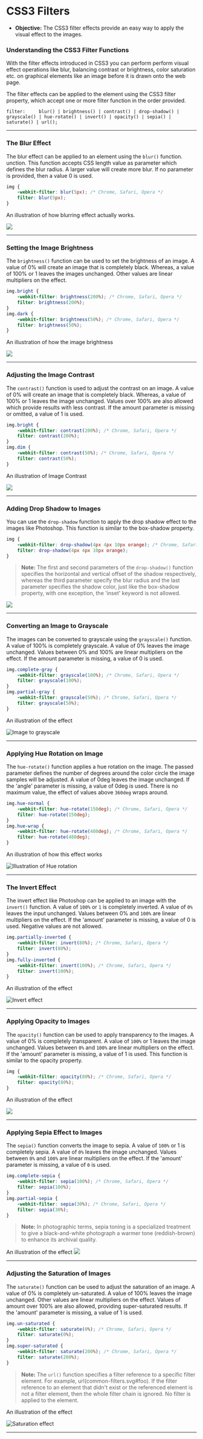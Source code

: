 # CSS3 Filters

- **Objective:** The CSS3 filter effects provide an easy way to apply the visual effect to the images.

###  Understanding the CSS3 Filter Functions
With the filter effects introduced in CSS3 you can perform perform visual effect operations like blur, balancing contrast or brightness, color saturation etc. on graphical elements like an image before it is drawn onto the web page.

The filter effects can be applied to the element using the CSS3 filter property, which accept one or more filter function in the order provided.

`filter:	 blur() | brightness() | contrast() | drop-shadow() | grayscale() | hue-rotate() | invert() | opacity() | sepia() | saturate() | url();`

---
### The Blur Effect 
The blur effect can be applied to an element using the `blur()` function. unction. This function accepts CSS length value as parameter which defines the blur radius. A larger value will create more blur. If no parameter is provided, then a value 0 is used.

```css
img {
    -webkit-filter: blur(5px); /* Chrome, Safari, Opera */
    filter: blur(5px);
}
```
An illustration of how blurring effect actually works.

![](https://codetea.com/content/images/2017/09/Loading-Animation-CSS.gif )  

---
### Setting the Image Brightness
The `brightness()` function can be used to set the brightness of an image. A value of 0% will create an image that is completely black. Whereas, a value of 100% or 1 leaves the images unchanged. Other values are linear multipliers on the effect.

```css
img.bright {
    -webkit-filter: brightness(200%); /* Chrome, Safari, Opera */
    filter: brightness(200%);
}
img.dark {
    -webkit-filter: brightness(50%); /* Chrome, Safari, Opera */
    filter: brightness(50%);
}
```
An illustration of how the image brightness 

![](https://i.pinimg.com/originals/14/f3/23/14f3233e803cdb1bb81c8a3eb02e775f.gif)

---
### Adjusting the Image Contrast
The `contrast()` function is used to adjust the contrast on an image. A value of 0% will create an image that is completely black. Whereas, a value of 100% or 1 leaves the image unchanged. Values over 100% are also allowed which provide results with less contrast. If the amount parameter is missing or omitted, a value of 1 is used.

```css
img.bright {
    -webkit-filter: contrast(200%); /* Chrome, Safari, Opera */
    filter: contrast(200%);
}
img.dim {
    -webkit-filter: contrast(50%); /* Chrome, Safari, Opera */
    filter: contrast(50%);
}
```
An illustration of Image Contrast

![](https://i0.wp.com/css-tricks.com/wp-content/uploads/2017/06/select_text_method0.gif?ssl=1)

---
### Adding Drop Shadow to Images
You can use the `drop-shadow` function to apply the drop shadow effect to the images like Photoshop. This function is similar to the box-shadow property.
 
```css
img {
    -webkit-filter: drop-shadow(4px 4px 10px orange); /* Chrome, Safari, Opera */
    filter: drop-shadow(4px 4px 10px orange);
}
```
> **Note:** The first and second parameters of the `drop-shadow()` function specifies the horizontal and vertical offset of the shadow respectively, whereas the third parameter specify the blur radius and the last parameter specifies the shadow color, just like the box-shadow property, with one exception, the 'inset' keyword is not allowed.

![](https://www.shutterstock.com/blog/wp-content/uploads/sites/5/2018/07/Drop-Shadow-Blog-post_Before-After.gif)

---
### Converting an Image to Grayscale
The images can be converted to grayscale using the `grayscale()` function. A value of 100% is completely grayscale. A value of 0% leaves the image unchanged. Values between 0% and 100% are linear multipliers on the effect. If the amount parameter is missing, a value of 0 is used.

```css
img.complete-gray {
    -webkit-filter: grayscale(100%); /* Chrome, Safari, Opera */
    filter: grayscale(100%);
}
img.partial-gray {
    -webkit-filter: grayscale(50%); /* Chrome, Safari, Opera */
    filter: grayscale(50%);
}
```
An illustration of the effect 

![Image to grayscale](https://www.huelish.com/uploads/5/7/9/9/57994927/7-wave-ann_orig.gif)

---
### Applying Hue Rotation on Image
The `hue-rotate()` function applies a hue rotation on the image. The passed parameter defines the number of degrees around the color circle the image samples will be adjusted. A value of 0deg leaves the image unchanged. If the 'angle' parameter is missing, a value of 0deg is used. There is no maximum value, the effect of values above `360deg` wraps around.

```css
img.hue-normal {
    -webkit-filter: hue-rotate(150deg); /* Chrome, Safari, Opera */
    filter: hue-rotate(150deg);
}
img.hue-wrap {
    -webkit-filter: hue-rotate(480deg); /* Chrome, Safari, Opera */
    filter: hue-rotate(480deg);
}
```
An illustration of how this effect works

![Illustration of Hue rotation](https://media0.giphy.com/media/xUPGcmwJKKRmLNkI7e/giphy.gif)

---
### The Invert Effect
The invert effect like Photoshop can be applied to an image with the `invert()` function. A value of `100%` or `1` is completely inverted. A value of `0%` leaves the input unchanged. Values between 0% and `100%` are linear multipliers on the effect. If the 'amount' parameter is missing, a value of 0 is used. Negative values are not allowed.

```css
img.partially-inverted {
    -webkit-filter: invert(80%); /* Chrome, Safari, Opera */
    filter: invert(80%);
}
img.fully-inverted {
    -webkit-filter: invert(100%); /* Chrome, Safari, Opera */
    filter: invert(100%);
}
```
An illustration of the effect

![Invert effect](https://i.pinimg.com/originals/80/8a/89/808a89fe727065db730617c37a77f1e2.gif)

---
### Applying Opacity to Images
The `opacity()` function can be used to apply transparency to the images. A value of 0% is completely transparent. A value of `100%` or 1 leaves the image unchanged. Values between `0%` and `100%` are linear multipliers on the effect. If the 'amount' parameter is missing, a value of 1 is used. This function is similar to the opacity property.

```css
img {
    -webkit-filter: opacity(80%); /* Chrome, Safari, Opera */
    filter: opacity(80%);
}
```
An illustration of the effect 

![](https://thumbs.gfycat.com/SeriousMixedAmericangoldfinch-small.gif)

---
### Applying Sepia Effect to Images
The `sepia()` function converts the image to sepia. A value of `100%` or 1 is completely sepia. A value of `0%` leaves the image unchanged. Values between `0%` and `100%` are linear multipliers on the effect. If the 'amount' parameter is missing, a value of `0` is used.
```css
img.complete-sepia {
    -webkit-filter: sepia(100%); /* Chrome, Safari, Opera */
    filter: sepia(100%);
}
img.partial-sepia {
    -webkit-filter: sepia(30%); /* Chrome, Safari, Opera */
    filter: sepia(30%);
}
```
> **Note:** In photographic terms, sepia toning is a specialized treatment to give a black-and-white photograph a warmer tone (reddish-brown) to enhance its archival quality.

An illustration of the effect
![](https://imgur.com/txdQ1lx.gif)

---
### Adjusting the Saturation of Images
The `saturate()` function can be used to adjust the saturation of an image. A value of 0% is completely un-saturated. A value of 100% leaves the image unchanged. Other values are linear multipliers on the effect. Values of amount over 100% are also allowed, providing super-saturated results. If the 'amount' parameter is missing, a value of 1 is used.

```css
img.un-saturated {
    -webkit-filter: saturate(0%); /* Chrome, Safari, Opera */
    filter: saturate(0%);
}
img.super-saturated {
    -webkit-filter: saturate(200%); /* Chrome, Safari, Opera */
    filter: saturate(200%);
}
```
> **Note:** The `url()` function specifies a filter reference to a specific filter element. For example, url(common-filters.svg#foo). If the filter reference to an element that didn't exist or the referenced element is not a filter element, then the whole filter chain is ignored. No filter is applied to the element.

An illustration of the effect 

![Saturation effect](https://media1.tenor.com/images/9922c8383afc72984f2530e1054d0733/tenor.gif?itemid=13396150)

---
